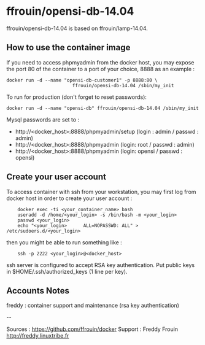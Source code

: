 # ffrouin/opensi-db-14.04

ffrouin/opensi-db-14.04 is based on ffrouin/lamp-14.04.

## How to use the container image

If you need to access phpmyadmin from the docker host, you may expose the port 80 of the container to a port of your choice, 8888 as an example :

	docker run -d --name "opensi-db-customer1" -p 8888:80 \
							ffrouin/opensi-db-14.04 /sbin/my_init

To run for production (don't forget to reset passwords):

	docker run -d --name "opensi-db" ffrouin/opensi-db-14.04 /sbin/my_init

Mysql passwords are set to :
   - http://<docker_host>:8888/phpmyadmin/setup (login : admin / passwd : admin)
   - http://<docker_host>:8888/phpmyadmin (login: root / passwd : admin)
   - http://<docker_host>:8888/phpmyadmin (login: opensi / passwd : opensi)

## Create your user account

To access container with ssh from your workstation, you may first log from docker host in order to create your user account :

        docker exec -ti <your_container_name> bash
        useradd -d /home/<your_login> -s /bin/bash -m <your_login>
        passwd <your_login>
        echo "<your_login>      ALL=NOPASSWD: ALL" > /etc/sudoers.d/<your_login>

then you might be able to run something like :

        ssh -p 2222 <your_login>@<docker_host>

ssh server is configured to accept RSA key authentication. Put public keys in $HOME/.ssh/authorized_keys (1 line per key).

## Accounts Notes

freddy : container support and maintenance (rsa key authentication)

--

Sources : https://github.com/ffrouin/docker
Support : Freddy Frouin http://freddy.linuxtribe.fr
